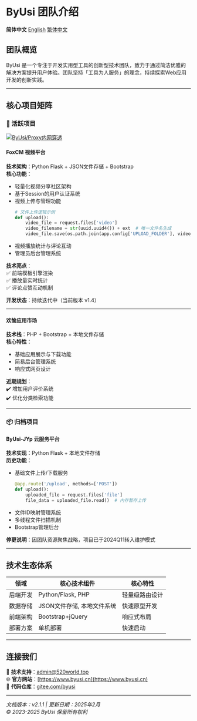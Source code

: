# ByUsi 团队介绍

**简体中文** [English](README-en.md) [繁体中文](README-zh-uf.md)

## 团队概览
ByUsi 是一个专注于开发实用型工具的创新型技术团队，致力于通过简洁优雅的解决方案提升用户体验。团队坚持「工具为人服务」的理念，持续探索Web应用开发的创新实践。

---

## 核心项目矩阵

### 🎯 活跃项目

[![ByUsi/Proxy内网穿透](https://gitee.com/byusi/proxy/widgets/widget_card.svg?colors=4183c4,ffffff,ffffff,e3e9ed,666666,9b9b9b)](https://gitee.com/byusi/proxy)

#### FoxCM 视频平台
**技术架构**：Python Flask + JSON文件存储 + Bootstrap  
**核心功能**：  
- 轻量化视频分享社区架构
- 基于Session的用户认证系统
- 视频上传与管理功能
  ```python
  # 文件上传逻辑示例
  def upload():
      video_file = request.files['video']
      video_filename = str(uuid.uuid4()) + ext  # 唯一文件名生成
      video_file.save(os.path.join(app.config['UPLOAD_FOLDER'], video_filename))
  ```
- 视频播放统计与评论互动
- 管理员后台管理系统

**技术亮点**：  
✅ 前端模板引擎渲染  
✅ 播放量实时统计  
✅ 评论点赞互动机制  

**开发状态**：持续迭代中（当前版本 v1.4）

---

#### 欢愉应用市场
**技术栈**：PHP + Bootstrap + 本地文件存储  
**核心特性**：  
- 基础应用展示与下载功能
- 简易后台管理系统
- 响应式网页设计

**近期规划**：  
✔️ 增加用户评价系统  
✔️ 优化分类检索功能  

---

### 📦 归档项目

#### ByUsi-JYp 云服务平台
**技术实现**：Python Flask + 本地文件存储  
**历史功能**：  
- 基础文件上传/下载服务
  ```python
  @app.route('/upload', methods=['POST'])
  def upload():
      uploaded_file = request.files['file']
      file_data = uploaded_file.read()  # 内存暂存上传
  ```
- 文件ID映射管理系统
- 多线程文件扫描机制
- Bootstrap管理后台

**停更说明**：因团队资源聚焦战略，项目已于2024Q11转入维护模式

---

## 技术生态体系
| 领域        | 核心技术组件                 | 核心特性                  |
|-------------|------------------------------|--------------------------|
| 后端开发    | Python/Flask, PHP            | 轻量级路由设计            |
| 数据存储    | JSON文件存储, 本地文件系统   | 快速原型开发              |
| 前端架构    | Bootstrap+jQuery             | 响应式布局                |
| 部署方案    | 单机部署                     | 快速启动                  |

---

## 连接我们
📧 **技术支持**：admin@520world.top  
🌐 **官方网站**：[https://www.byusi.cn](https://www.byusi.cn)  
💾 **代码仓库**：[gitee.com/byusi](https://gitee.com/byusi)  

---

*文档版本：v2.1.1 | 更新日期：2025年2月*  
*© 2023-2025 ByUsi 保留所有权利*